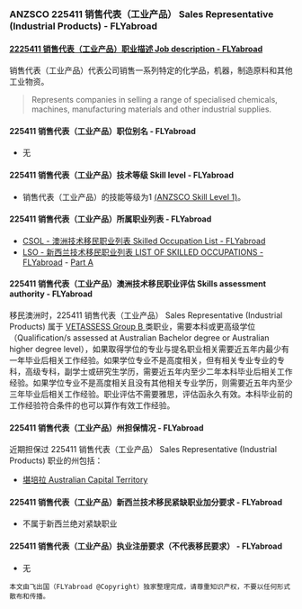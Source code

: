 ### ANZSCO 225411 销售代表（工业产品）	Sales Representative (Industrial Products) - FLYabroad ###

####  [2225411 销售代表（工业产品）职业描述 Job description - FLYabroad](http://www.flyabroadvisa.com/anzsco/2254.html#225411)

销售代表（工业产品）代表公司销售一系列特定的化学品，机器，制造原料和其他工业物资。 

> Represents companies in selling a range of specialised chemicals, machines, manufacturing materials and other industrial supplies.

#### 225411 销售代表（工业产品）职位别名 - FLYabroad
 
- 无

#### 225411 销售代表（工业产品）技术等级 Skill level - FLYabroad

- 销售代表（工业产品）的技能等级为1 [(ANZSCO Skill Level 1)](http://www.flyabroadvisa.com/anzsco/)。

#### 225411 销售代表（工业产品）所属职业列表 - FLYabroad

- [CSOL - 澳洲技术移民职业列表 Skilled Occupation List - FLYabroad](http://www.flyabroadvisa.com/sol/)
- [LSO - 新西兰技术移民职业列表 LIST OF SKILLED OCCUPATIONS - FLYabroad](http://nz.flyabroadvisa.com/lso/) - [Part A](parta)

#### 225411 销售代表（工业产品）澳洲技术移民职业评估 Skills assessment authority - FLYabroad

移民澳洲时，225411 销售代表（工业产品）	Sales Representative (Industrial Products) 属于 [VETASSESS Group B ](http://www.flyabroadvisa.com/ass/vetassess.html)类职业，需要本科或更高级学位（Qualification/s assessed at Australian Bachelor degree or Australian higher degree level），如果取得学位的专业与提名职业相关需要近五年内最少有一年毕业后相关工作经验。如果学位专业不是高度相关，但有相关专业专业的专科，高级专科，副学士或研究生学历，需要近五年内至少二年本科毕业后相关工作经验。如果学位专业不是高度相关且没有其他相关专业学历，则需要近五年内至少三年毕业后相关工作经验。职业评估不需要雅思，评估函永久有效。本科毕业前的工作经验符合条件的也可以算作有效工作经验。

#### 225411 销售代表（工业产品）州担保情况 - FLYabroad

近期担保过 225411 销售代表（工业产品）	Sales Representative (Industrial Products) 职业的州包括：

- [堪培拉 Australian Capital Territory](http://www.flyabroadvisa.com/zdb/act.html)

#### 225411 销售代表（工业产品）新西兰技术移民紧缺职业加分要求 - FLYabroad

- 不属于新西兰绝对紧缺职业

#### 225411 销售代表（工业产品）执业注册要求（不代表移民要求） - FLYabroad

- 无

`本文由飞出国（FLYabroad @Copyright）独家整理完成，请尊重知识产权，不要以任何形式散布和传播。`